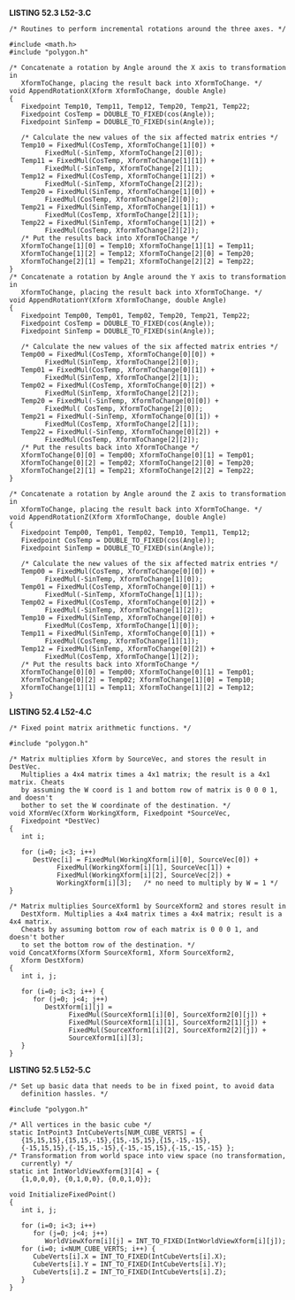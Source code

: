 **LISTING 52.3 L52-3.C**

    /* Routines to perform incremental rotations around the three axes. */

    #include <math.h>
    #include "polygon.h"

    /* Concatenate a rotation by Angle around the X axis to transformation in
       XformToChange, placing the result back into XformToChange. */
    void AppendRotationX(Xform XformToChange, double Angle)
    {
       Fixedpoint Temp10, Temp11, Temp12, Temp20, Temp21, Temp22;
       Fixedpoint CosTemp = DOUBLE_TO_FIXED(cos(Angle));
       Fixedpoint SinTemp = DOUBLE_TO_FIXED(sin(Angle));

       /* Calculate the new values of the six affected matrix entries */
       Temp10 = FixedMul(CosTemp, XformToChange[1][0]) +
             FixedMul(-SinTemp, XformToChange[2][0]);
       Temp11 = FixedMul(CosTemp, XformToChange[1][1]) +
             FixedMul(-SinTemp, XformToChange[2][1]);
       Temp12 = FixedMul(CosTemp, XformToChange[1][2]) +
             FixedMul(-SinTemp, XformToChange[2][2]);
       Temp20 = FixedMul(SinTemp, XformToChange[1][0]) +
             FixedMul(CosTemp, XformToChange[2][0]);
       Temp21 = FixedMul(SinTemp, XformToChange[1][1]) +
             FixedMul(CosTemp, XformToChange[2][1]);
       Temp22 = FixedMul(SinTemp, XformToChange[1][2]) +
             FixedMul(CosTemp, XformToChange[2][2]);
       /* Put the results back into XformToChange */
       XformToChange[1][0] = Temp10; XformToChange[1][1] = Temp11;
       XformToChange[1][2] = Temp12; XformToChange[2][0] = Temp20;
       XformToChange[2][1] = Temp21; XformToChange[2][2] = Temp22;
    }
    /* Concatenate a rotation by Angle around the Y axis to transformation in
       XformToChange, placing the result back into XformToChange. */
    void AppendRotationY(Xform XformToChange, double Angle)
    {
       Fixedpoint Temp00, Temp01, Temp02, Temp20, Temp21, Temp22;
       Fixedpoint CosTemp = DOUBLE_TO_FIXED(cos(Angle));
       Fixedpoint SinTemp = DOUBLE_TO_FIXED(sin(Angle));

       /* Calculate the new values of the six affected matrix entries */
       Temp00 = FixedMul(CosTemp, XformToChange[0][0]) +
             FixedMul(SinTemp, XformToChange[2][0]);
       Temp01 = FixedMul(CosTemp, XformToChange[0][1]) +
             FixedMul(SinTemp, XformToChange[2][1]);
       Temp02 = FixedMul(CosTemp, XformToChange[0][2]) +
             FixedMul(SinTemp, XformToChange[2][2]);
       Temp20 = FixedMul(-SinTemp, XformToChange[0][0]) +
             FixedMul( CosTemp, XformToChange[2][0]);
       Temp21 = FixedMul(-SinTemp, XformToChange[0][1]) +
             FixedMul(CosTemp, XformToChange[2][1]);
       Temp22 = FixedMul(-SinTemp, XformToChange[0][2]) +
             FixedMul(CosTemp, XformToChange[2][2]);
       /* Put the results back into XformToChange */
       XformToChange[0][0] = Temp00; XformToChange[0][1] = Temp01;
       XformToChange[0][2] = Temp02; XformToChange[2][0] = Temp20;
       XformToChange[2][1] = Temp21; XformToChange[2][2] = Temp22;
    }

    /* Concatenate a rotation by Angle around the Z axis to transformation in
       XformToChange, placing the result back into XformToChange. */
    void AppendRotationZ(Xform XformToChange, double Angle)
    {
       Fixedpoint Temp00, Temp01, Temp02, Temp10, Temp11, Temp12;
       Fixedpoint CosTemp = DOUBLE_TO_FIXED(cos(Angle));
       Fixedpoint SinTemp = DOUBLE_TO_FIXED(sin(Angle));

       /* Calculate the new values of the six affected matrix entries */
       Temp00 = FixedMul(CosTemp, XformToChange[0][0]) +
             FixedMul(-SinTemp, XformToChange[1][0]);
       Temp01 = FixedMul(CosTemp, XformToChange[0][1]) +
             FixedMul(-SinTemp, XformToChange[1][1]);
       Temp02 = FixedMul(CosTemp, XformToChange[0][2]) +
             FixedMul(-SinTemp, XformToChange[1][2]);
       Temp10 = FixedMul(SinTemp, XformToChange[0][0]) +
             FixedMul(CosTemp, XformToChange[1][0]);
       Temp11 = FixedMul(SinTemp, XformToChange[0][1]) +
             FixedMul(CosTemp, XformToChange[1][1]);
       Temp12 = FixedMul(SinTemp, XformToChange[0][2]) +
             FixedMul(CosTemp, XformToChange[1][2]);
       /* Put the results back into XformToChange */
       XformToChange[0][0] = Temp00; XformToChange[0][1] = Temp01;
       XformToChange[0][2] = Temp02; XformToChange[1][0] = Temp10;
       XformToChange[1][1] = Temp11; XformToChange[1][2] = Temp12;
    }

**LISTING 52.4 L52-4.C**

    /* Fixed point matrix arithmetic functions. */

    #include "polygon.h"

    /* Matrix multiplies Xform by SourceVec, and stores the result in DestVec.
       Multiplies a 4x4 matrix times a 4x1 matrix; the result is a 4x1 matrix. Cheats
       by assuming the W coord is 1 and bottom row of matrix is 0 0 0 1, and doesn't
       bother to set the W coordinate of the destination. */
    void XformVec(Xform WorkingXform, Fixedpoint *SourceVec,
       Fixedpoint *DestVec)
    {
       int i;

       for (i=0; i<3; i++)
          DestVec[i] = FixedMul(WorkingXform[i][0], SourceVec[0]) +
                FixedMul(WorkingXform[i][1], SourceVec[1]) +
                FixedMul(WorkingXform[i][2], SourceVec[2]) +
                WorkingXform[i][3];   /* no need to multiply by W = 1 */
    }

    /* Matrix multiplies SourceXform1 by SourceXform2 and stores result in
       DestXform. Multiplies a 4x4 matrix times a 4x4 matrix; result is a 4x4 matrix.
       Cheats by assuming bottom row of each matrix is 0 0 0 1, and doesn't bother
       to set the bottom row of the destination. */
    void ConcatXforms(Xform SourceXform1, Xform SourceXform2,
       Xform DestXform)
    {
       int i, j;

       for (i=0; i<3; i++) {
          for (j=0; j<4; j++)
             DestXform[i][j] =
                   FixedMul(SourceXform1[i][0], SourceXform2[0][j]) +
                   FixedMul(SourceXform1[i][1], SourceXform2[1][j]) +
                   FixedMul(SourceXform1[i][2], SourceXform2[2][j]) +
                   SourceXform1[i][3];
       }
    }

**LISTING 52.5 L52-5.C**

    /* Set up basic data that needs to be in fixed point, to avoid data
       definition hassles. */

    #include "polygon.h"

    /* All vertices in the basic cube */
    static IntPoint3 IntCubeVerts[NUM_CUBE_VERTS] = {
       {15,15,15},{15,15,-15},{15,-15,15},{15,-15,-15},
       {-15,15,15},{-15,15,-15},{-15,-15,15},{-15,-15,-15} };
    /* Transformation from world space into view space (no transformation,
       currently) */
    static int IntWorldViewXform[3][4] = {
       {1,0,0,0}, {0,1,0,0}, {0,0,1,0}};

    void InitializeFixedPoint()
    {
       int i, j;

       for (i=0; i<3; i++)
          for (j=0; j<4; j++)
             WorldViewXform[i][j] = INT_TO_FIXED(IntWorldViewXform[i][j]);
       for (i=0; i<NUM_CUBE_VERTS; i++) {
          CubeVerts[i].X = INT_TO_FIXED(IntCubeVerts[i].X);
          CubeVerts[i].Y = INT_TO_FIXED(IntCubeVerts[i].Y);
          CubeVerts[i].Z = INT_TO_FIXED(IntCubeVerts[i].Z);
       }
    }
